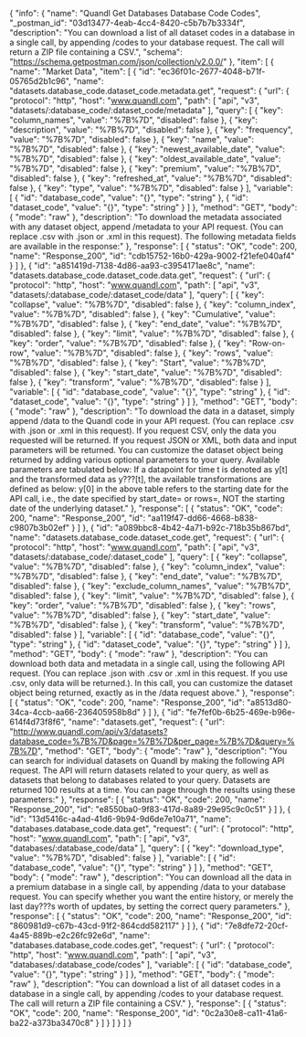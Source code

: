 {
  "info": {
    "name": "Quandl Get Databases Database Code Codes",
    "_postman_id": "03d13477-4eab-4cc4-8420-c5b7b7b3334f",
    "description": "You can download a list of all dataset codes in a database in a single call, by appending /codes to your database request. The call will return a ZIP file containing a CSV.",
    "schema": "https://schema.getpostman.com/json/collection/v2.0.0/"
  },
  "item": [
    {
      "name": "Market Data",
      "item": [
        {
          "id": "ec36f01c-2677-4048-b71f-05765d2b1c96",
          "name": "datasets.database_code.dataset_code.metadata.get",
          "request": {
            "url": {
              "protocol": "http",
              "host": "www.quandl.com",
              "path": [
                "api",
                "v3",
                "datasets/:database_code/:dataset_code/metadata"
              ],
              "query": [
                {
                  "key": "column_names",
                  "value": "%7B%7D",
                  "disabled": false
                },
                {
                  "key": "description",
                  "value": "%7B%7D",
                  "disabled": false
                },
                {
                  "key": "frequency",
                  "value": "%7B%7D",
                  "disabled": false
                },
                {
                  "key": "name",
                  "value": "%7B%7D",
                  "disabled": false
                },
                {
                  "key": "newest_available_date",
                  "value": "%7B%7D",
                  "disabled": false
                },
                {
                  "key": "oldest_available_date",
                  "value": "%7B%7D",
                  "disabled": false
                },
                {
                  "key": "premium",
                  "value": "%7B%7D",
                  "disabled": false
                },
                {
                  "key": "refreshed_at",
                  "value": "%7B%7D",
                  "disabled": false
                },
                {
                  "key": "type",
                  "value": "%7B%7D",
                  "disabled": false
                }
              ],
              "variable": [
                {
                  "id": "database_code",
                  "value": "{}",
                  "type": "string"
                },
                {
                  "id": "dataset_code",
                  "value": "{}",
                  "type": "string"
                }
              ]
            },
            "method": "GET",
            "body": {
              "mode": "raw"
            },
            "description": "To download the metadata associated with any dataset object, append /metadata to your API request. (You can replace .csv with .json or .xml in this request). The following metadata fields are available in the response:"
          },
          "response": [
            {
              "status": "OK",
              "code": 200,
              "name": "Response_200",
              "id": "cdb15752-16b0-429a-9002-f21efe040af4"
            }
          ]
        },
        {
          "id": "a851419d-7138-4d86-aa93-c3954171ae8c",
          "name": "datasets.database_code.dataset_code.data.get",
          "request": {
            "url": {
              "protocol": "http",
              "host": "www.quandl.com",
              "path": [
                "api",
                "v3",
                "datasets/:database_code/:dataset_code/data"
              ],
              "query": [
                {
                  "key": "collapse",
                  "value": "%7B%7D",
                  "disabled": false
                },
                {
                  "key": "column_index",
                  "value": "%7B%7D",
                  "disabled": false
                },
                {
                  "key": "Cumulative",
                  "value": "%7B%7D",
                  "disabled": false
                },
                {
                  "key": "end_date",
                  "value": "%7B%7D",
                  "disabled": false
                },
                {
                  "key": "limit",
                  "value": "%7B%7D",
                  "disabled": false
                },
                {
                  "key": "order",
                  "value": "%7B%7D",
                  "disabled": false
                },
                {
                  "key": "Row-on-row",
                  "value": "%7B%7D",
                  "disabled": false
                },
                {
                  "key": "rows",
                  "value": "%7B%7D",
                  "disabled": false
                },
                {
                  "key": "Start",
                  "value": "%7B%7D",
                  "disabled": false
                },
                {
                  "key": "start_date",
                  "value": "%7B%7D",
                  "disabled": false
                },
                {
                  "key": "transform",
                  "value": "%7B%7D",
                  "disabled": false
                }
              ],
              "variable": [
                {
                  "id": "database_code",
                  "value": "{}",
                  "type": "string"
                },
                {
                  "id": "dataset_code",
                  "value": "{}",
                  "type": "string"
                }
              ]
            },
            "method": "GET",
            "body": {
              "mode": "raw"
            },
            "description": "To download the data in a dataset, simply append /data to the Quandl code in your API request. (You can replace .csv with .json or .xml in this request). If you request CSV, only the data you requested will be returned.  If you request JSON or XML, both data and input parameters will be returned. You can customize the dataset object being returned by adding various optional parameters to your query. Available parameters are tabulated below: If a datapoint for time t is denoted as y[t] and the transformed data as y???[t], the available transformations are defined as below: y[0] in the above table refers to the starting date for the API call, i.e., the date specified by start_date= or rows=, NOT the starting date of the underlying dataset."
          },
          "response": [
            {
              "status": "OK",
              "code": 200,
              "name": "Response_200",
              "id": "aa119f47-dd66-4668-b838-c9807b3b02ef"
            }
          ]
        },
        {
          "id": "a089bbc8-4b42-4a71-b92c-718b35b867bd",
          "name": "datasets.database_code.dataset_code.get",
          "request": {
            "url": {
              "protocol": "http",
              "host": "www.quandl.com",
              "path": [
                "api",
                "v3",
                "datasets/:database_code/:dataset_code"
              ],
              "query": [
                {
                  "key": "collapse",
                  "value": "%7B%7D",
                  "disabled": false
                },
                {
                  "key": "column_index",
                  "value": "%7B%7D",
                  "disabled": false
                },
                {
                  "key": "end_date",
                  "value": "%7B%7D",
                  "disabled": false
                },
                {
                  "key": "exclude_column_names",
                  "value": "%7B%7D",
                  "disabled": false
                },
                {
                  "key": "limit",
                  "value": "%7B%7D",
                  "disabled": false
                },
                {
                  "key": "order",
                  "value": "%7B%7D",
                  "disabled": false
                },
                {
                  "key": "rows",
                  "value": "%7B%7D",
                  "disabled": false
                },
                {
                  "key": "start_date",
                  "value": "%7B%7D",
                  "disabled": false
                },
                {
                  "key": "transform",
                  "value": "%7B%7D",
                  "disabled": false
                }
              ],
              "variable": [
                {
                  "id": "database_code",
                  "value": "{}",
                  "type": "string"
                },
                {
                  "id": "dataset_code",
                  "value": "{}",
                  "type": "string"
                }
              ]
            },
            "method": "GET",
            "body": {
              "mode": "raw"
            },
            "description": "You can download both data and metadata in a single call, using the following API request. (You can replace .json with .csv or .xml in this request.  If you use .csv, only data will be returned.). In this call, you can customize the dataset object being returned, exactly as in the /data request above."
          },
          "response": [
            {
              "status": "OK",
              "code": 200,
              "name": "Response_200",
              "id": "a8513d80-34ca-4ccb-aa66-236405958b8d"
            }
          ]
        },
        {
          "id": "fe7fef0b-6b25-469e-b96e-614f4d73f8f6",
          "name": "datasets.get",
          "request": {
            "url": "http://www.quandl.com/api/v3/datasets?database_code=%7B%7D&page=%7B%7D&per_page=%7B%7D&query=%7B%7D",
            "method": "GET",
            "body": {
              "mode": "raw"
            },
            "description": "You can search for individual datasets on Quandl by making the following API request.  The API will return datasets related to your query, as well as datasets that belong to databases related to your query.  Datasets are returned 100 results at a time. You can page through the results using these parameters:"
          },
          "response": [
            {
              "status": "OK",
              "code": 200,
              "name": "Response_200",
              "id": "e8550ba0-9f83-417d-8a89-29e95c9c0c51"
            }
          ]
        },
        {
          "id": "13d5416c-a4ad-41d6-9b94-9d6de7e10a71",
          "name": "databases.database_code.data.get",
          "request": {
            "url": {
              "protocol": "http",
              "host": "www.quandl.com",
              "path": [
                "api",
                "v3",
                "databases/:database_code/data"
              ],
              "query": [
                {
                  "key": "download_type",
                  "value": "%7B%7D",
                  "disabled": false
                }
              ],
              "variable": [
                {
                  "id": "database_code",
                  "value": "{}",
                  "type": "string"
                }
              ]
            },
            "method": "GET",
            "body": {
              "mode": "raw"
            },
            "description": "You can download all the data in a premium database in a single call, by appending /data to your database request. You can specify whether you want the entire history, or merely the last day???s worth of updates, by setting the correct query parameters."
          },
          "response": [
            {
              "status": "OK",
              "code": 200,
              "name": "Response_200",
              "id": "860981d9-c67b-43cd-91f2-864cdd582117"
            }
          ]
        },
        {
          "id": "7e8dfe72-20cf-4a45-889b-e2c26fc92e6d",
          "name": "databases.database_code.codes.get",
          "request": {
            "url": {
              "protocol": "http",
              "host": "www.quandl.com",
              "path": [
                "api",
                "v3",
                "databases/:database_code/codes"
              ],
              "variable": [
                {
                  "id": "database_code",
                  "value": "{}",
                  "type": "string"
                }
              ]
            },
            "method": "GET",
            "body": {
              "mode": "raw"
            },
            "description": "You can download a list of all dataset codes in a database in a single call, by appending /codes to your database request. The call will return a ZIP file containing a CSV."
          },
          "response": [
            {
              "status": "OK",
              "code": 200,
              "name": "Response_200",
              "id": "0c2a30e8-ca11-41a6-ba22-a373ba3470c8"
            }
          ]
        }
      ]
    }
  ]
}